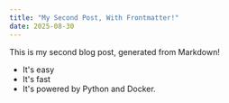 ```yaml
---
title: "My Second Post, With Frontmatter!"
date: 2025-08-30
---
```

This is my second blog post, generated from Markdown!

- It's easy
- It's fast
- It's powered by Python and Docker.
